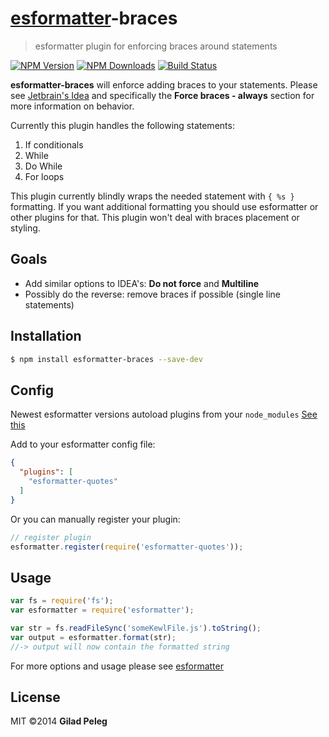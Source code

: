 # [esformatter](https://github.com/millermedeiros/esformatter)-braces

> esformatter plugin for enforcing braces around statements

[![NPM Version](http://img.shields.io/npm/v/esformatter-braces.svg?style=flat)](https://npmjs.org/package/esformatter-braces)
[![NPM Downloads](http://img.shields.io/npm/dm/esformatter-braces.svg?style=flat)](https://npmjs.org/package/esformatter-braces)
[![Build Status](http://img.shields.io/travis/pgilad/esformatter-braces.svg?style=flat)](https://travis-ci.org/pgilad/esformatter-braces)

**esformatter-braces** will enforce adding braces to your statements. Please see [Jetbrain's Idea](http://www.jetbrains.com/idea/webhelp10.5/wrapping-and-braces.html)
and specifically the **Force braces - always** section for more information on behavior.

Currently this plugin handles the following statements:
1. If conditionals
2. While
3. Do While
4. For loops

This plugin currently blindly wraps the needed statement with `{ %s }` formatting. If you want additional formatting you should use
esformatter or other plugins for that. This plugin won't deal with braces placement or styling.

## Goals

- Add similar options to IDEA's: **Do not force** and **Multiline**
- Possibly do the reverse: remove braces if possible (single line statements)

## Installation

```sh
$ npm install esformatter-braces --save-dev
```

## Config

Newest esformatter versions autoload plugins from your `node_modules` [See this](https://github.com/millermedeiros/esformatter#plugins)

Add to your esformatter config file:

```json
{
  "plugins": [
    "esformatter-quotes"
  ]
}
```

Or you can manually register your plugin:
```js
// register plugin
esformatter.register(require('esformatter-quotes'));
```

## Usage

```js
var fs = require('fs');
var esformatter = require('esformatter');

var str = fs.readFileSync('someKewlFile.js').toString();
var output = esformatter.format(str);
//-> output will now contain the formatted string
```

For more options and usage please see [esformatter](https://github.com/millermedeiros/esformatter)

## License

MIT ©2014 **Gilad Peleg**
